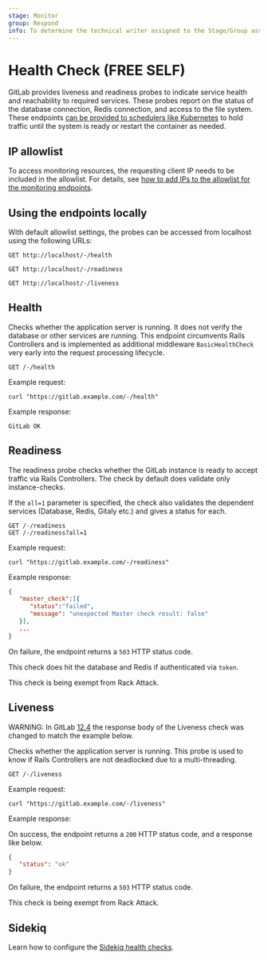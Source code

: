 ```yaml
---
stage: Monitor
group: Respond
info: To determine the technical writer assigned to the Stage/Group associated with this page, see https://about.gitlab.com/handbook/engineering/ux/technical-writing/#assignments
---
```


# Health Check **(FREE SELF)**

GitLab provides liveness and readiness probes to indicate service health and
reachability to required services. These probes report on the status of the
database connection, Redis connection, and access to the file system. These
endpoints [can be provided to schedulers like Kubernetes](https://kubernetes.io/docs/tasks/configure-pod-container/configure-liveness-readiness-startup-probes/) to hold
traffic until the system is ready or restart the container as needed.

## IP allowlist

To access monitoring resources, the requesting client IP needs to be included in the allowlist.
For details, see [how to add IPs to the allowlist for the monitoring endpoints](../../../administration/monitoring/ip_whitelist.md).

## Using the endpoints locally

With default allowlist settings, the probes can be accessed from localhost using the following URLs:

```plaintext
GET http://localhost/-/health
```

```plaintext
GET http://localhost/-/readiness
```

```plaintext
GET http://localhost/-/liveness
```

## Health

Checks whether the application server is running.
It does not verify the database or other services
are running. This endpoint circumvents Rails Controllers
and is implemented as additional middleware `BasicHealthCheck`
very early into the request processing lifecycle.

```plaintext
GET /-/health
```

Example request:

```shell
curl "https://gitlab.example.com/-/health"
```

Example response:

```plaintext
GitLab OK
```

## Readiness

The readiness probe checks whether the GitLab instance is ready
to accept traffic via Rails Controllers. The check by default
does validate only instance-checks.

If the `all=1` parameter is specified, the check also validates
the dependent services (Database, Redis, Gitaly etc.)
and gives a status for each.

```plaintext
GET /-/readiness
GET /-/readiness?all=1
```

Example request:

```shell
curl "https://gitlab.example.com/-/readiness"
```

Example response:

```json
{
   "master_check":[{
      "status":"failed",
      "message": "unexpected Master check result: false"
   }],
   ...
}
```

On failure, the endpoint returns a `503` HTTP status code.

This check does hit the database and Redis if authenticated via `token`.

This check is being exempt from Rack Attack.

## Liveness

WARNING:
In GitLab [12.4](https://about.gitlab.com/upcoming-releases/)
the response body of the Liveness check was changed
to match the example below.

Checks whether the application server is running.
This probe is used to know if Rails Controllers
are not deadlocked due to a multi-threading.

```plaintext
GET /-/liveness
```

Example request:

```shell
curl "https://gitlab.example.com/-/liveness"
```

Example response:

On success, the endpoint returns a `200` HTTP status code, and a response like below.

```json
{
   "status": "ok"
}
```

On failure, the endpoint returns a `503` HTTP status code.

This check is being exempt from Rack Attack.

## Sidekiq

Learn how to configure the [Sidekiq health checks](../../../administration/sidekiq_health_check.md).

<!-- ## Troubleshooting

Include any troubleshooting steps that you can foresee. If you know beforehand what issues
one might have when setting this up, or when something is changed, or on upgrading, it's
important to describe those, too. Think of things that may go wrong and include them here.
This is important to minimize requests for support, and to avoid doc comments with
questions that you know someone might ask.

Each scenario can be a third-level heading, e.g. `### Getting error message X`.
If you have none to add when creating a doc, leave this section in place
but commented out to help encourage others to add to it in the future. -->
